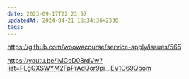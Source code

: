 ```yaml
---
date: 2023-09-17T22:23:57
updatedAt: 2024-04-21 18:34:36+2330
tags: 
---
```


https://github.com/woowacourse/service-apply/issues/565

https://youtu.be/IMGcD08rdVw?list=PLgGXSWYM2FpPrAdQor9pi__EV1O69Qbom